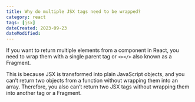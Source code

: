 ```yaml
---
title: Why do multiple JSX tags need to be wrapped?
category: react
tags: [jsx]
dateCreated: 2023-09-23
dateModified:
---
```


If you want to return multiple elements from a component in React, you need to wrap them with a single parent tag or `<></>` also known as a Fragment.

This is because JSX is transformed into plain JavaScript objects, and you can’t return two objects from a function without wrapping them into an array. Therefore, you also can’t return two JSX tags without wrapping them into another tag or a Fragment.
